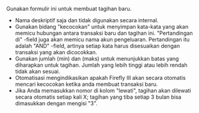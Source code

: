 Gunakan formulir ini untuk membuat tagihan baru.

* Nama deskriptif saja dan tidak digunakan secara internal.
* Gunakan bidang "kecocokan" untuk menyimpan kata-kata yang akan memicu hubungan antara transaksi baru dan tagihan ini. "Pertandingan di" -field juga akan memicu nama akun pengeluaran. Pertandingan itu adalah "AND" -field, artinya setiap kata harus disesuaikan dengan transaksi yang akan dicocokkan.
* Gunakan jumlah (min) dan (maks) untuk menunjukkan batas yang diharapkan untuk tagihan. Jumlah yang lebih tinggi atau lebih rendah tidak akan sesuai.
* Otomatisasi mengindikasikan apakah Firefly III akan secara otomatis mencari kecocokan ketika anda membuat transaksi baru.
* Jika Anda memasukkan nomor di kolom "lewati", tagihan akan dilewati secara otomatis setiap kali X; tagihan yang tiba setiap 3 bulan bisa dimasukkan dengan mengisi "3".